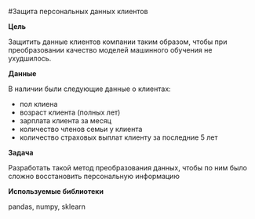 #Защита персональных данных клиентов

**Цель**

Защитить данные клиентов компании таким образом, чтобы при преобразовании качество моделей машинного обучения не ухудшилось.

**Данные**

В наличии были следующие данные о клиентах:
- пол клиена
- возраст клиента (полных лет)
- зарплата клиента за месяц
- количество членов семьи у клиента
- количество страховых выплат клиенту за последние 5 лет

**Задача**

Разработать такой метод преобразования данных, чтобы по ним было сложно восстановить персональную информацию 

**Используемые библиотеки**

pandas, numpy, sklearn

